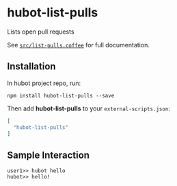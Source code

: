 # hubot-list-pulls

Lists open pull requests

See [`src/list-pulls.coffee`](src/list-pulls.coffee) for full documentation.

## Installation

In hubot project repo, run:

`npm install hubot-list-pulls --save`

Then add **hubot-list-pulls** to your `external-scripts.json`:

```json
[
  "hubot-list-pulls"
]
```

## Sample Interaction

```
user1>> hubot hello
hubot>> hello!
```
